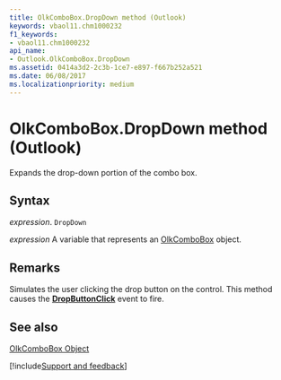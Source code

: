 ```yaml
---
title: OlkComboBox.DropDown method (Outlook)
keywords: vbaol11.chm1000232
f1_keywords:
- vbaol11.chm1000232
api_name:
- Outlook.OlkComboBox.DropDown
ms.assetid: 0414a3d2-2c3b-1ce7-e897-f667b252a521
ms.date: 06/08/2017
ms.localizationpriority: medium
---
```



# OlkComboBox.DropDown method (Outlook)

Expands the drop-down portion of the combo box.


## Syntax

_expression_. `DropDown`

_expression_ A variable that represents an [OlkComboBox](Outlook.OlkComboBox.md) object.


## Remarks

Simulates the user clicking the drop button on the control. This method causes the **[DropButtonClick](Outlook.OlkComboBox.DropButtonClick.md)** event to fire.


## See also


[OlkComboBox Object](Outlook.OlkComboBox.md)

[!include[Support and feedback](~/includes/feedback-boilerplate.md)]